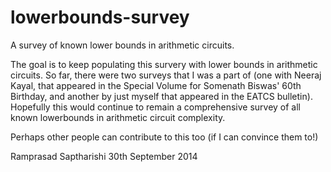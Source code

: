 lowerbounds-survey
==================

A survey of known lower bounds in arithmetic circuits. 

The goal is to keep populating this survery with lower bounds in arithmetic circuits. So far, there were two surveys that I was a part of (one with Neeraj Kayal, that appeared in the Special Volume for Somenath Biswas' 60th Birthday, and another by just myself that appeared in the EATCS bulletin). Hopefully this would continue to remain a comprehensive survey of all known lowerbounds in arithmetic circuit complexity. 

Perhaps other people can contribute to this too (if I can convince them to!)

Ramprasad Saptharishi
30th September 2014
